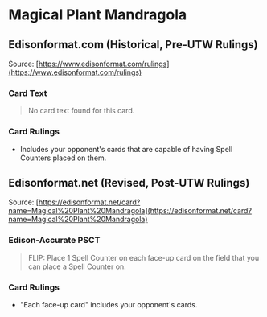 # Magical Plant Mandragola

## Edisonformat.com (Historical, Pre-UTW Rulings)

Source: [https://www.edisonformat.com/rulings](https://www.edisonformat.com/rulings)

### Card Text

> No card text found for this card.

### Card Rulings

*   Includes your opponent's cards that are capable of having Spell Counters placed on them.

## Edisonformat.net (Revised, Post-UTW Rulings)

Source: [https://edisonformat.net/card?name=Magical%20Plant%20Mandragola](https://edisonformat.net/card?name=Magical%20Plant%20Mandragola)

### Edison-Accurate PSCT

> FLIP: Place 1 Spell Counter on each face-up card on the field that you can place a Spell Counter on.

### Card Rulings

*   "Each face-up card" includes your opponent's cards.
            